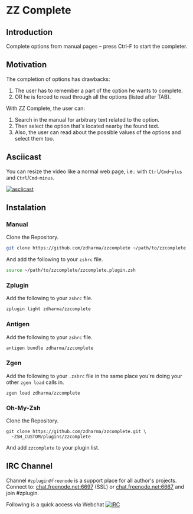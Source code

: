 # ZZ Complete

## Introduction

Complete options from manual pages – press Ctrl-F to start the completer.

## Motivation

The completion of options has drawbacks:

1. The user has to remember a part of the option he wants to complete.
2. OR he is forced to read through all the options (listed after TAB).

With ZZ Complete, the user can:

1. Search in the manual for arbitrary text related to the option.
2. Then select the option that's located nearby the found text.
3. Also, the user can read about the possible values of the options and select them too.

## Asciicast

You can resize the video like a normal web page, i.e.: with `Ctrl`/`Cmd`–`plus`
and `Ctrl`/`Cmd`–`minus`.

[![asciicast](https://asciinema.org/a/293329.svg)](https://asciinema.org/a/293329)

## Instalation

### Manual

Clone the Repository.

```zsh
git clone https://github.com/zdharma/zzcomplete ~/path/to/zzcomplete
```

And add the following to your `zshrc` file.
```zsh
source ~/path/to/zzcomplete/zzcomplete.plugin.zsh
```

### Zplugin

Add the following to your `zshrc` file.

```zsh
zplugin light zdharma/zzcomplete
```

### Antigen

Add the following to your `zshrc` file.

```zsh
antigen bundle zdharma/zzcomplete
```

### Zgen

Add the following to your `.zshrc` file in the same place you're doing
your other `zgen load` calls in.

```
zgen load zdharma/zzcomplete
```

### Oh-My-Zsh

Clone the Repository.

```
git clone https://github.com/zdharma/zzcomplete.git \
  ~ZSH_CUSTOM/plugins/zzcomplete
```

And add `zzcomplete` to your plugin list.

## IRC Channel

Channel `#zplugin@freenode` is a support place for all author's projects. Connect to:
[chat.freenode.net:6697](ircs://chat.freenode.net:6697/%23zplugin) (SSL) or [chat.freenode.net:6667](irc://chat.freenode.net:6667/%23zplugin)
 and join #zplugin.

Following is a quick access via Webchat [![IRC](https://kiwiirc.com/buttons/chat.freenode.net/zplugin.png)](https://kiwiirc.com/client/chat.freenode.net:+6697/#zplugin)

